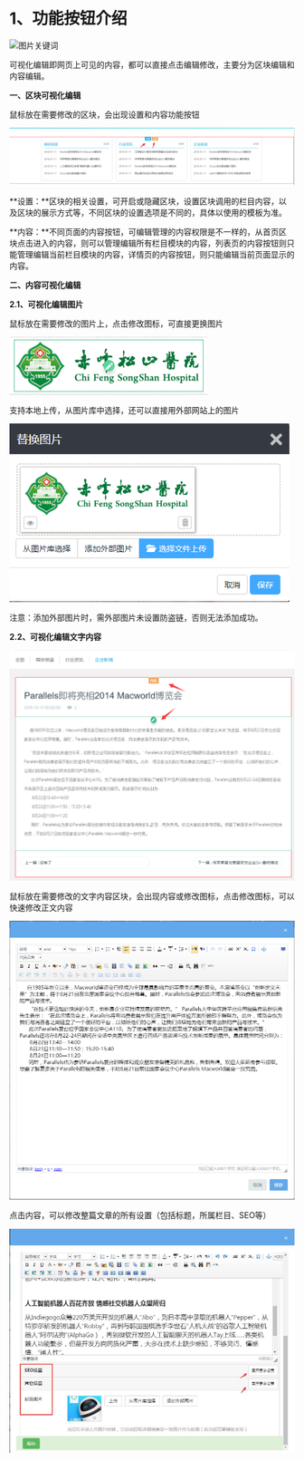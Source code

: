 # 1、功能按钮介绍

![图片关键词](assets/1549854818239853.gif)

可视化编辑即网页上可见的内容，都可以直接点击编辑修改，主要分为区块编辑和内容编辑。

**一、区块可视化编辑**

鼠标放在需要修改的区块，会出现设置和内容功能按钮

![图片关键词](assets/1549855492525185.png)

**设置：**区块的相关设置，可开启或隐藏区块，设置区块调用的栏目内容，以及区块的展示方式等，不同区块的设置选项是不同的，具体以使用的模板为准。

**内容：**不同页面的内容按钮，可编辑管理的内容权限是不一样的，从首页区块点击进入的内容，则可以管理编辑所有栏目模块的内容，列表页的内容按钮则只能管理编辑当前栏目模块的内容，详情页的内容按钮，则只能编辑当前页面显示的内容。

**二、内容可视化编辑**

**2.1、可视化编辑图片**

鼠标放在需要修改的图片上，点击修改图标，可直接更换图片

![](assets/2019-12-30_00006.jpg)

支持本地上传，从图片库中选择，还可以直接用外部网站上的图片

![](assets/2019-12-30_00007.jpg)

注意：添加外部图片时，需外部图片未设置防盗链，否则无法添加成功。

**2.2、可视化编辑文字内容**

![图片关键词](assets/1549855202979462.png)

鼠标放在需要修改的文字内容区块，会出现内容或修改图标，点击修改图标，可以快速修改正文内容

![图片关键词](assets/1549855359157312.png)

点击内容，可以修改整篇文章的所有设置（包括标题，所属栏目、SEO等）

![图片关键词](assets/1550754313826260.jpg)